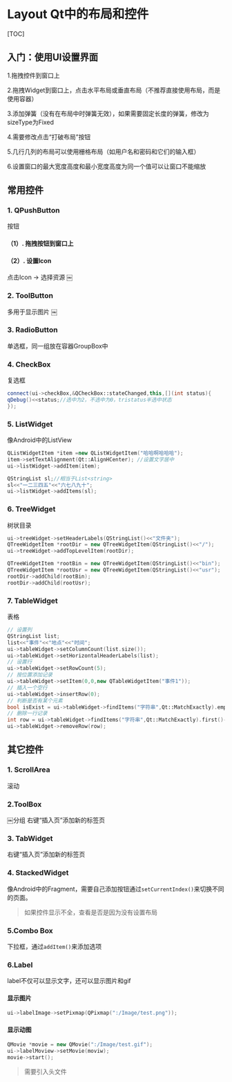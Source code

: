 # Layout Qt中的布局和控件
[TOC]
## 入门：使用UI设置界面
1.拖拽控件到窗口上

2.拖拽Widget到窗口上，点击水平布局或垂直布局（不推荐直接使用布局，而是使用容器） 

3.添加弹簧（没有在布局中时弹簧无效），如果需要固定长度的弹簧，修改为sizeType为Fixed

4.需要修改点击“打破布局”按钮

5.几行几列的布局可以使用栅格布局（如用户名和密码和它们的输入框）

6.设置窗口的最大宽度高度和最小宽度高度为同一个值可以让窗口不能缩放

## 常用控件
### 1. QPushButton
按钮
#### （1）. 拖拽按钮到窗口上

#### （2）. 设置Icon
点击Icon -> 选择资源
￼

### 2. ToolButton
多用于显示图片
￼
### 3. RadioButton

单选框，同一组放在容器GroupBox中

### 4. CheckBox

复选框

```c++
connect(ui->checkBox,&QCheckBox::stateChanged,this,[](int status){
qDebug()<<status;//选中为2，不选中为0，tristatus半选中状态
});
```

### 5. ListWidget

像Android中的ListView

```c++
QListWidgetItem *item =new QListWidgetItem("哈哈啊哈哈哈");
item->setTextAlignment(Qt::AlignHCenter); //设置文字居中
ui->listWidget->addItem(item);

QStringList sl;//相当于List<string>
sl<<"一二三四五"<<"六七八九十";
ui->listWidget->addItems(sl);
```

### 6. TreeWidget

树状目录

```c++
ui->treeWidget->setHeaderLabels(QStringList()<<"文件夹");
QTreeWidgetItem *rootDir = new QTreeWidgetItem(QStringList()<<"/");
ui->treeWidget->addTopLevelItem(rootDir);

QTreeWidgetItem *rootBin = new QTreeWidgetItem(QStringList()<<"bin");
QTreeWidgetItem *rootUsr = new QTreeWidgetItem(QStringList()<<"usr");
rootDir->addChild(rootBin);
rootDir->addChild(rootUsr);
```

### 7. TableWidget

表格

```c++
// 设置列
QStringList list;
list<<"事件"<<"地点"<<"时间";
ui->tableWidget->setColumnCount(list.size());
ui->tableWidget->setHorizontalHeaderLabels(list);
// 设置行
ui->tableWidget->setRowCount(5);
// 按位置添加记录
ui->tableWidget->setItem(0,0,new QTableWidgetItem("事件1"));
// 插入一个空行
ui->tableWidget->insertRow(0);
// 判断是否有某个元素
bool isExist = ui->tableWidget->findItems("字符串",Qt::MatchExactly).empty();
// 删除一行记录
int row = ui->tableWidget->findItems("字符串",Qt::MatchExactly).first()->row();
ui->tableWidget->removeRow(row);
```

## 其它控件
### 1. ScrollArea



滚动
### 2.ToolBox

￼分组
右键“插入页”添加新的标签页
### 3. TabWidget

右键“插入页”添加新的标签页

### 4. StackedWidget
像Android中的Fragment，需要自己添加按钮通过`setCurrentIndex()`来切换不同的页面。

>如果控件显示不全，查看是否是因为没有设置布局

### 5.Combo Box

下拉框，通过`addItem()`来添加选项

### 6.Label

label不仅可以显示文字，还可以显示图片和gif

#### 显示图片

```c++
ui->labelImage->setPixmap(QPixmap(":/Image/test.png"));
```

#### 显示动图

```c++
QMovie *movie = new QMovie(":/Image/test.gif");
ui->labelMoview->setMovie(moviw);
movie->start();
```

> 需要引入头文件<QMovie>